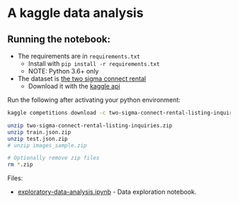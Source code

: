 # A kaggle data analysis

## Running the notebook:

* The requirements are in `requirements.txt`
  * Install with `pip install -r requirements.txt`
  * NOTE: Python 3.6+ only
* The dataset is [the two sigma connect rental](https://www.kaggle.com/c/two-sigma-connect-rental-listing-inquiries/data)
  * Download it with the [kaggle api](https://github.com/Kaggle/kaggle-api)


Run the following after activating your python environment: 
```bash
kaggle competitions download -c two-sigma-connect-rental-listing-inquiries

unzip two-sigma-connect-rental-listing-inquiries.zip
unzip train.json.zip
unzip test.json.zip
# unzip images_sample.zip

# Optionally remove zip files
rm *.zip
```

Files:
 * [exploratory-data-analysis.ipynb](exploratory-data-analysis.ipynb) - Data exploration notebook.
